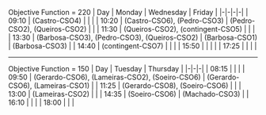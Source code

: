 Objective Function = 220
| Day | Monday | Wednesday | Friday |
|-|-|-|-|
| 09:10 | (Castro-CSO4) |  |  | 
| 10:20 | (Castro-CSO6), (Pedro-CSO3) | (Pedro-CSO2), (Queiros-CSO2) |  | 
| 11:30 | (Queiros-CSO2), (contingent-CSO5) |  |  | 
| 13:30 | (Barbosa-CSO3), (Pedro-CSO3), (Queiros-CSO2) | (Barbosa-CSO1) | (Barbosa-CSO3) | 
| 14:40 | (contingent-CSO7) |  |  | 
| 15:50 |  |  |  | 
| 17:25 |  |  |  | 

---

Objective Function = 150
| Day | Tuesday | Thursday |
|-|-|-|
| 08:15 |  |  | 
| 09:50 | (Gerardo-CSO6), (Lameiras-CSO2), (Soeiro-CSO6) | (Gerardo-CSO6), (Lameiras-CSO1) | 
| 11:25 | (Gerardo-CSO8), (Soeiro-CSO6) |  | 
| 13:00 | (Lameiras-CSO2) |  | 
| 14:35 | (Soeiro-CSO6) | (Machado-CSO3) | 
| 16:10 |  |  | 
| 18:00 |  |  | 
